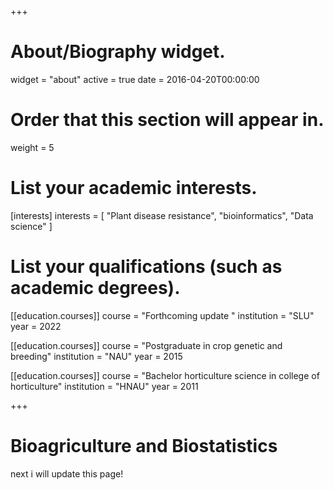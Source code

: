 +++
# About/Biography widget.
widget = "about"
active = true
date = 2016-04-20T00:00:00

# Order that this section will appear in.
weight = 5

# List your academic interests.
[interests]
  interests = [
    "Plant disease resistance",
    "bioinformatics",
    "Data science"
  ]

# List your qualifications (such as academic degrees).

[[education.courses]]
  course = "Forthcoming update "
  institution = "SLU"
  year = 2022
  
[[education.courses]]
  course = "Postgraduate in crop genetic and breeding"
  institution = "NAU"
  year = 2015

[[education.courses]]
  course = "Bachelor horticulture science in college of horticulture"
  institution = "HNAU"
  year = 2011

 
+++

# Bioagriculture and Biostatistics

next i will update this page!
